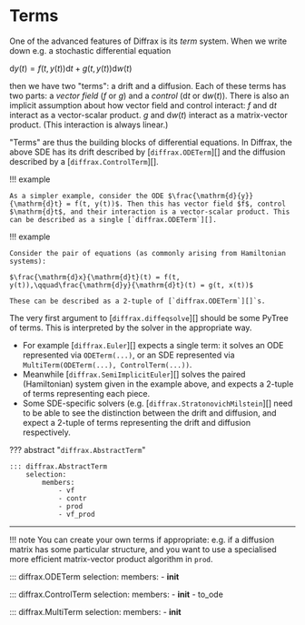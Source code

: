 # Terms

One of the advanced features of Diffrax is its *term* system. When we write down e.g. a stochastic differential equation

$\mathrm{d}y(t) = f(t, y(t))\mathrm{d}t + g(t, y(t))\mathrm{d}w(t)$

then we have two "terms": a drift and a diffusion. Each of these terms has two parts: a *vector field* ($f$ or $g$) and a *control* ($\mathrm{d}t$ or $\mathrm{d}w(t)$). There is also an implicit assumption about how vector field and control interact: $f$ and $\mathrm{d}t$ interact as a vector-scalar product. $g$ and $\mathrm{d}w(t)$ interact as a matrix-vector product. (This interaction is always linear.)

"Terms" are thus the building blocks of differential equations. In Diffrax, the above SDE has its drift described by [`diffrax.ODETerm`][] and the diffusion described by a [`diffrax.ControlTerm`][].

!!! example

    As a simpler example, consider the ODE $\frac{\mathrm{d}{y}}{\mathrm{d}t} = f(t, y(t))$. Then this has vector field $f$, control $\mathrm{d}t$, and their interaction is a vector-scalar product. This can be described as a single [`diffrax.ODETerm`][].

!!! example

    Consider the pair of equations (as commonly arising from Hamiltonian systems):

    $\frac{\mathrm{d}x}{\mathrm{d}t}(t) = f(t, y(t)),\qquad\frac{\mathrm{d}y}{\mathrm{d}t}(t) = g(t, x(t))$

    These can be described as a 2-tuple of [`diffrax.ODETerm`][]`s.

The very first argument to [`diffrax.diffeqsolve`][] should be some PyTree of terms. This is interpreted by the solver in the appropriate way.

- For example [`diffrax.Euler`][] expects a single term: it solves an ODE represented via `ODETerm(...)`, or an SDE represented via `MultiTerm(ODETerm(...), ControlTerm(...))`.
- Meanwhile [`diffrax.SemiImplicitEuler`][] solves the paired (Hamiltonian) system given in the example above, and expects a 2-tuple of terms representing each piece.
- Some SDE-specific solvers (e.g. [`diffrax.StratonovichMilstein`][] need to be able to see the distinction between the drift and diffusion, and expect a 2-tuple of terms representing the drift and diffusion respectively.

??? abstract "`diffrax.AbstractTerm`"

    ::: diffrax.AbstractTerm
        selection:
            members:
                - vf
                - contr
                - prod
                - vf_prod

---

!!! note
    You can create your own terms if appropriate: e.g. if a diffusion matrix has some particular structure, and you want to use a specialised more efficient matrix-vector product algorithm in `prod`.

::: diffrax.ODETerm
    selection:
        members:
            - __init__

::: diffrax.ControlTerm
    selection:
        members:
            - __init__
            - to_ode

::: diffrax.MultiTerm
    selection:
        members:
            - __init__
